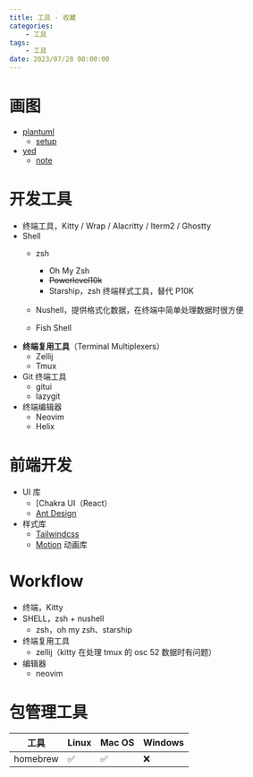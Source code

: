 ```yaml
---
title: 工具 - 收藏
categories: 
    - 工具
tags:
    - 工具
date: 2023/07/28 00:00:00
---
```


# 画图
- [plantuml](https://plantuml.com/)
    - [setup](./plantuml/setup)
- [yed](https://www.yworks.com/products/yed)
    - [note](./yed/yed)

# 开发工具

- 终端工具，Kitty / Wrap / Alacritty / Iterm2 / Ghostty
- Shell
  - zsh
    - Oh My Zsh
    - ~~Powerlevel10k‌~~
    - Starship，zsh 终端样式工具，替代 P10K

  - Nushell，提供格式化数据，在终端中简单处理数据时很方便
  - Fish Shell
- **终端复用工具**‌（Terminal Multiplexers）
  - Zellij 
  - Tmux 
- Git 终端工具
  - gitui
  - lazygit
- 终端编辑器
  - Neovim
  - Helix

# 前端开发

- UI 库
  - [Chakra UI（React）
  - [Ant Design](https://ant-design.antgroup.com)
- 样式库
  - [Tailwindcss](https://tailwindcss.com/)
  - [Motion](https://motion.dev/docs/react-quick-start) 动画库

# Workflow

- 终端，Kitty
- SHELL，zsh + nushell
  - zsh，oh my zsh、starship
- 终端复用工具
  - zellij（kitty 在处理 tmux 的 osc 52 数据时有问题）
- 编辑器
  - neovim

# 包管理工具

| 工具     | Linux | Mac OS | Windows |
| -------- | ----- | ------ | ------- |
| homebrew | ✅     | ✅      | ❌       |

